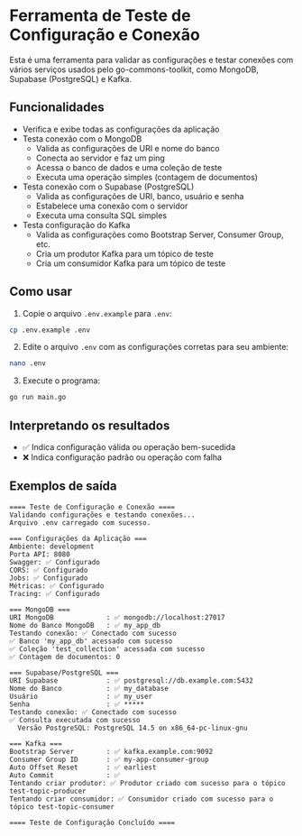 # Ferramenta de Teste de Configuração e Conexão

Esta é uma ferramenta para validar as configurações e testar conexões com vários serviços usados pelo go-commons-toolkit, como MongoDB, Supabase (PostgreSQL) e Kafka.

## Funcionalidades

- Verifica e exibe todas as configurações da aplicação
- Testa conexão com o MongoDB
  - Valida as configurações de URI e nome do banco
  - Conecta ao servidor e faz um ping
  - Acessa o banco de dados e uma coleção de teste
  - Executa uma operação simples (contagem de documentos)
- Testa conexão com o Supabase (PostgreSQL)
  - Valida as configurações de URI, banco, usuário e senha
  - Estabelece uma conexão com o servidor
  - Executa uma consulta SQL simples
- Testa configuração do Kafka
  - Valida as configurações como Bootstrap Server, Consumer Group, etc.
  - Cria um produtor Kafka para um tópico de teste
  - Cria um consumidor Kafka para um tópico de teste

## Como usar

1. Copie o arquivo `.env.example` para `.env`:

```bash
cp .env.example .env
```

2. Edite o arquivo `.env` com as configurações corretas para seu ambiente:

```bash
nano .env
```

3. Execute o programa:

```bash
go run main.go
```

## Interpretando os resultados

- ✅ Indica configuração válida ou operação bem-sucedida
- ❌ Indica configuração padrão ou operação com falha

## Exemplos de saída

```
==== Teste de Configuração e Conexão ====
Validando configurações e testando conexões...
Arquivo .env carregado com sucesso.

=== Configurações da Aplicação ===
Ambiente: development
Porta API: 8080
Swagger: ✅ Configurado
CORS: ✅ Configurado
Jobs: ✅ Configurado
Métricas: ✅ Configurado
Tracing: ✅ Configurado

=== MongoDB ===
URI MongoDB             : ✅ mongodb://localhost:27017
Nome do Banco MongoDB   : ✅ my_app_db
Testando conexão: ✅ Conectado com sucesso
✅ Banco 'my_app_db' acessado com sucesso
✅ Coleção 'test_collection' acessada com sucesso
✅ Contagem de documentos: 0

=== Supabase/PostgreSQL ===
URI Supabase            : ✅ postgresql://db.example.com:5432
Nome do Banco           : ✅ my_database
Usuário                 : ✅ my_user
Senha                   : ✅ *****
Testando conexão: ✅ Conectado com sucesso
✅ Consulta executada com sucesso
  Versão PostgreSQL: PostgreSQL 14.5 on x86_64-pc-linux-gnu

=== Kafka ===
Bootstrap Server        : ✅ kafka.example.com:9092
Consumer Group ID       : ✅ my-app-consumer-group
Auto Offset Reset       : ✅ earliest
Auto Commit             : ✅ 
Tentando criar produtor: ✅ Produtor criado com sucesso para o tópico test-topic-producer
Tentando criar consumidor: ✅ Consumidor criado com sucesso para o tópico test-topic-consumer

==== Teste de Configuração Concluído ====
```
